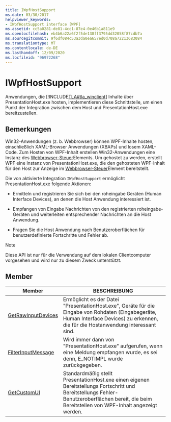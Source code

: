 ```yaml
---
title: IWpfHostSupport
ms.date: 03/30/2017
helpviewer_keywords:
- IWpfHostSupport interface [WPF]
ms.assetid: cc5a0281-de81-4cc1-87e4-0e46b1a811e9
ms.openlocfilehash: eb4b6a22a6f2f5de138ff3795dd32058f87cdb7a
ms.sourcegitcommit: 9f6df084c53a3da0ea657ed0d708a72213683084
ms.translationtype: MT
ms.contentlocale: de-DE
ms.lasthandoff: 12/09/2020
ms.locfileid: "96972268"
---
```

# <a name="iwpfhostsupport"></a>IWpfHostSupport

Anwendungen, die [!INCLUDE[TLA#tla_winclient](../../../includes/tlasharptla-winclient-md.md)] Inhalte über PresentationHost.exe hosten, implementieren diese Schnittstelle, um einen Punkt der Integration zwischen dem Host und PresentationHost.exe bereitzustellen.  
  
## <a name="remarks"></a>Bemerkungen  

 Win32-Anwendungen (z. b. Webbrowser) können WPF-Inhalte hosten, einschließlich XAML-Browser Anwendungen (XBAPs) und losem XAML-Code. Zum Hosten von WPF-Inhalt erstellen Win32-Anwendungen eine Instanz des [Webbrowser-Steuer](/previous-versions/windows/internet-explorer/ie-developer/platform-apis/aa752040(v=vs.85))Elements. Um gehostet zu werden, erstellt WPF eine Instanz von PresentationHost.exe, die den gehosteten WPF-Inhalt für den Host zur Anzeige im [Webbrowser-Steuer](/previous-versions/windows/internet-explorer/ie-developer/platform-apis/aa752040(v=vs.85))Element bereitstellt.  
  
 Die von aktivierte Integration `IWpfHostSupport` ermöglicht PresentationHost.exe folgende Aktionen:  
  
- Ermitteln und registrieren Sie sich bei den roheingabe Geräten (Human Interface Devices), an denen die Host Anwendung interessiert ist.  
  
- Empfangen von Eingabe Nachrichten von den registrierten roheingabe-Geräten und weiterleiten entsprechender Nachrichten an die Host Anwendung.  
  
- Fragen Sie die Host Anwendung nach Benutzeroberflächen für benutzerdefinierte Fortschritte und Fehler ab.  
  
> [!NOTE]
> Diese API ist nur für die Verwendung auf dem lokalen Clientcomputer vorgesehen und wird nur zu diesem Zweck unterstützt.  
  
## <a name="members"></a>Member  
  
|Member|BESCHREIBUNG|  
|------------|-----------------|  
|[GetRawInputDevices](getrawinputdevices.md)|Ermöglicht es der Datei "PresentationHost.exe", Geräte für die Eingabe von Rohdaten (Eingabegeräte, Human Interface Devices) zu erkennen, die für die Hostanwendung interessant sind.|  
|[FilterInputMessage](filterinputmessage.md)|Wird immer dann von "PresentationHost.exe" aufgerufen, wenn eine Meldung empfangen wurde, es sei denn, E_NOTIMPL wurde zurückgegeben.|  
|[GetCustomUI](getcustomui.md)|Standardmäßig stellt PresentationHost.exe einen eigenen Bereitstellungs Fortschritt und Bereitstellungs Fehler-Benutzeroberflächen bereit, die beim Bereitstellen von WPF-Inhalt angezeigt werden.|
